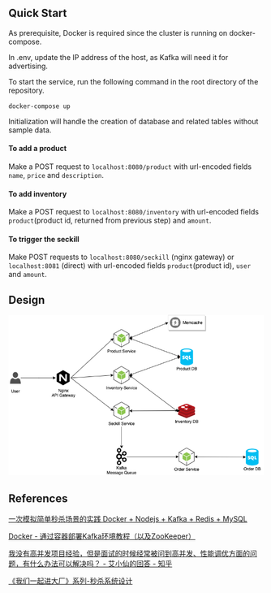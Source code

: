## Quick Start
As prerequisite, Docker is required since the cluster is running on docker-compose.

In .env, update the IP address of the host, as Kafka will need it for advertising.

To start the service, run the following command in the root directory of the repository.

```
docker-compose up
```

Initialization will handle the creation of database and related tables without sample data.

#### To add a product
Make a POST request to `localhost:8080/product` with url-encoded fields `name`, `price` and `description`.

#### To add inventory
Make a POST request to `localhost:8080/inventory` with url-encoded fields `product`(product id, returned from previous step) and `amount`.

#### To trigger the seckill
Make POST requests to `localhost:8080/seckill` (nginx gateway) or `localhost:8081` (direct) with url-encoded fields `product`(product id), `user` and `amount`.


## Design
![Image of Yaktocat](./asset/seckill-design.png)

## References

[一次模拟简单秒杀场景的实践 Docker + Nodejs + Kafka + Redis + MySQL](https://www.jianshu.com/p/c18e61d0726c)

[Docker - 通过容器部署Kafka环境教程（以及ZooKeeper）](https://www.hangge.com/blog/cache/detail_2791.html)

[我没有高并发项目经验，但是面试的时候经常被问到高并发、性能调优方面的问题，有什么办法可以解决吗？ - 艾小仙的回答 - 知乎](https://www.zhihu.com/question/421237964/answer/1699066805)

[《我们一起进大厂》系列-秒杀系统设计](https://juejin.cn/post/6844903999083151374)
